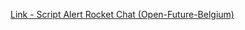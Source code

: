 [Link - Script Alert Rocket Chat (Open-Future-Belgium)](https://github.com/Open-Future-Belgium/zabbix-Rocket.Chat)
